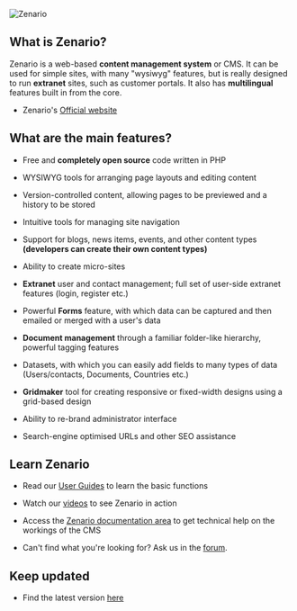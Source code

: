 ![Zenario](http://zenar.io/zenario_custom/misc/logo_on_github/zenario%20logo@4x.png)



What is Zenario?
-------------------

Zenario is a web-based **content management system** or CMS. It can be used for simple sites, with many "wysiwyg" features, but is really designed to run **extranet** sites, such as customer portals. It also has **multilingual** features built in from the core.

* Zenario's [Official website](http://www.zenar.io)

What are the main features?
------------------------------

* Free and **completely open source** code written in PHP

* WYSIWYG tools for arranging page layouts and editing content
 
* Version-controlled content, allowing pages to be previewed and a history to be stored
 
* Intuitive tools for managing site navigation
 
* Support for blogs, news items, events, and other content types **(developers can create their own content types)**
 
* Ability to create micro-sites
 
* **Extranet** user and contact management; full set of user-side extranet features (login, register etc.)
 
* Powerful **Forms** feature, with which data can be captured and then emailed or merged with a user's data
 
* **Document management** through a familiar folder-like hierarchy, powerful tagging features
 
* Datasets, with which you can easily add fields to many types of data (Users/contacts, Documents, Countries etc.)
 
* **Gridmaker** tool for creating responsive or fixed-width designs using a grid-based design
 
* Ability to re-brand administrator interface
 
* Search-engine optimised URLs and other SEO assistance



Learn Zenario
--------------------------------------

* Read our [User Guides](http://zenar.io/user-guides) to learn the basic functions

* Watch our [videos](https://www.youtube.com/channel/UCjzvrpRHM_sUBpZn08BiXmg/videos) to see Zenario in action

* Access the [Zenario documentation area](http://zenar.io/documentation-area) to get technical help on the workings of the CMS 

* Can't find what you're looking for? Ask us in the [forum](http://zenar.io/forums).

Keep updated
---------------------
* Find the latest version [here](http://zenar.io/download-zenario)



